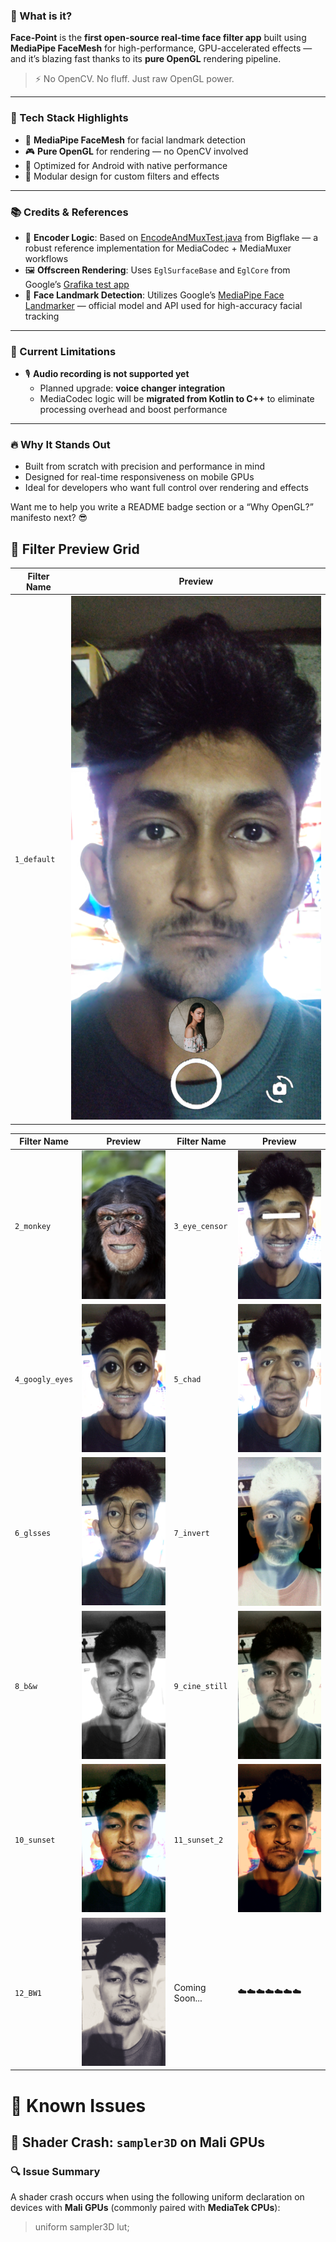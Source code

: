 ### 🎯 What is it?

**Face-Point** is the **first open-source real-time face filter app** built using **MediaPipe FaceMesh** for high-performance, GPU-accelerated effects — and it’s blazing fast thanks to its **pure OpenGL** rendering pipeline.

> ⚡ No OpenCV. No fluff. Just raw OpenGL power.

---

### 🧵 Tech Stack Highlights

- 🧠 **MediaPipe FaceMesh** for facial landmark detection
- 🎮 **Pure OpenGL** for rendering — no OpenCV involved
- 📱 Optimized for Android with native performance
- 🧩 Modular design for custom filters and effects

---

### 📚 Credits & References

- 🎥 **Encoder Logic**: Based on [EncodeAndMuxTest.java](https://bigflake.com/mediacodec/EncodeAndMuxTest.java.txt) from Bigflake — a robust reference implementation for MediaCodec + MediaMuxer workflows
- 🖼️ **Offscreen Rendering**: Uses `EglSurfaceBase` and `EglCore` from Google’s [Grafika test app](https://github.com/google/grafika)
- 🧠 **Face Landmark Detection**: Utilizes Google’s [MediaPipe Face Landmarker](https://ai.google.dev/edge/mediapipe/solutions/vision/face_landmarker/android) — official model and API used for high-accuracy facial tracking

---

### 🚫 Current Limitations

- 🎙️ **Audio recording is not supported yet**
  - Planned upgrade: **voice changer integration**
  - MediaCodec logic will be **migrated from Kotlin to C++** to eliminate processing overhead and boost performance

---

### 🔥 Why It Stands Out

- Built from scratch with precision and performance in mind
- Designed for real-time responsiveness on mobile GPUs
- Ideal for developers who want full control over rendering and effects

Want me to help you write a README badge section or a “Why OpenGL?” manifesto next? 😎

## 🎨 Filter Preview Grid

| Filter Name | Preview                        |
| ----------- | ------------------------------ |
| `1_default` | ![](./screenshots/1_default.png) |

| Filter Name     | Preview                            | Filter Name    | Preview                           |
| --------------- | ---------------------------------- | -------------- | --------------------------------- |
| `2_monkey`      | ![](./screenshots/2_monkey.png)      | `3_eye_censor` | ![](./screenshots/3_eye_censor.png) |
| `4_googly_eyes` | ![](./screenshots/4_googly_eyes.png) | `5_chad`       | ![](./screenshots/5_chad.png)       |
| `6_glsses`      | ![](./screenshots/6_glsses.png)      | `7_invert`     | ![](./screenshots/7_invert.png)     |
| `8_b&w`         | ![](./screenshots/8_b&w.png)         | `9_cine_still` | ![](./screenshots/9_cine_still.png) |
| `10_sunset`     | ![](./screenshots/10_sunset.png)     | `11_sunset_2`  | ![](./screenshots/11_sunset_2.png)  |
| `12_BW1`        | ![](./screenshots/12_BW1.png)        | Coming Soon... | ☁️☁️☁️☁️☁️☁️☁️                    |

# 🐞 Known Issues

## 🧨 Shader Crash: `sampler3D` on Mali GPUs

### 🔍 Issue Summary

A shader crash occurs when using the following uniform declaration on devices with **Mali GPUs** (commonly paired with **MediaTek CPUs**):
>uniform sampler3D lut;
